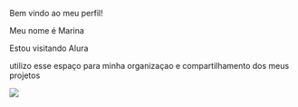 Bem vindo ao meu perfil! 

Meu nome é Marina 

Estou visitando Alura 

utilizo esse espaço para minha organizaçao e compartilhamento dos meus projetos 

![](https://media.tenor.com/zVvViQKqa0MAAAAi/psybirdb1oom.gif) 




<!--
**cmslvx/cmslvx** is a ✨ _special_ ✨ repository because its `README.md` (this file) appears on your GitHub profile.

Here are some ideas to get you started:

- 🔭 I’m currently working on ...
- 🌱 I’m currently learning ...
- 👯 I’m looking to collaborate on ...
- 🤔 I’m looking for help with ...
- 💬 Ask me about ...
- 📫 How to reach me: ...
- 😄 Pronouns: ...
- ⚡ Fun fact: ...
-->
